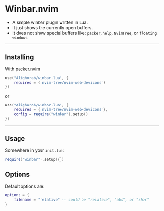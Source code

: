 # Winbar.nvim
- A simple winbar plugin written in Lua.
- It just shows the currently open buffers.
- It does not show special buffers like: `packer`, `help`, `NvimTree`, 
or `floating windows`

---
## Installing
With [packer.nvim]
````lua
use("Alighorab/winbar.lua", {
    requires = {'nvim-tree/nvim-web-devicons'}
})
````
or
````lua
use("Alighorab/winbar.lua", {
    requires = {'nvim-tree/nvim-web-devicons'},
    config = require("winbar").setup()
})
````
---
## Usage
Somewhere in your `init.lua`:
````lua
require("winbar").setup({})
````

## Options
Default options are:
````lua
options = {
    filename = "relative" -- could be "relative", "abs", or "shor"
}
````


[packer.nvim]: https://github.com/wbthomason/packer.nvim
